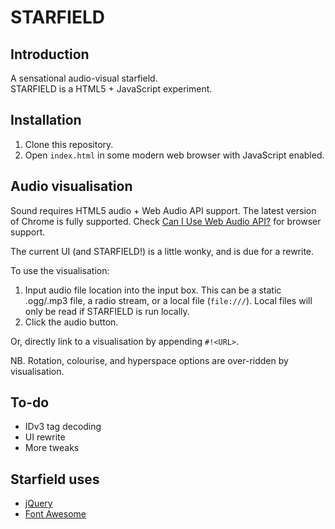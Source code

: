 # STARFIELD

## Introduction
A sensational audio-visual starfield. <br>
STARFIELD is a HTML5 + JavaScript experiment.

## Installation
1. Clone this repository.
2. Open `index.html` in some modern web browser with JavaScript enabled.

## Audio visualisation
Sound requires HTML5 audio + Web Audio API support. The latest version of Chrome is fully supported. Check [Can I Use Web Audio API?](http://caniuse.com/audio-api) for browser support.

The current UI (and STARFIELD!) is a little wonky, and is due for a rewrite.

To use the visualisation:
1. Input audio file location into the input box. This can be a static .ogg/.mp3 file, a radio stream, or a local file (`file:///`). Local files will only be read if STARFIELD is run locally.
2. Click the audio button.

Or, directly link to a visualisation by appending `#!<URL>`.

NB. Rotation, colourise, and hyperspace options are over-ridden by visualisation.

## To-do
* IDv3 tag decoding
* UI rewrite
* More tweaks

## Starfield uses
* [jQuery](http://jquery.com/)
* [Font Awesome](http://fortawesome.github.io/Font-Awesome/)
